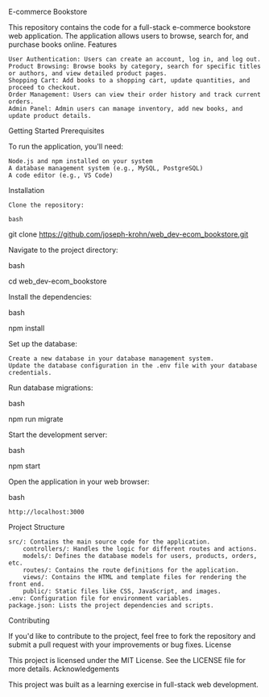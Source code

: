 E-commerce Bookstore

This repository contains the code for a full-stack e-commerce bookstore web application. The application allows users to browse, search for, and purchase books online.
Features

    User Authentication: Users can create an account, log in, and log out.
    Product Browsing: Browse books by category, search for specific titles or authors, and view detailed product pages.
    Shopping Cart: Add books to a shopping cart, update quantities, and proceed to checkout.
    Order Management: Users can view their order history and track current orders.
    Admin Panel: Admin users can manage inventory, add new books, and update product details.

Getting Started
Prerequisites

To run the application, you'll need:

    Node.js and npm installed on your system
    A database management system (e.g., MySQL, PostgreSQL)
    A code editor (e.g., VS Code)

Installation

    Clone the repository:

    bash

git clone https://github.com/joseph-krohn/web_dev-ecom_bookstore.git

Navigate to the project directory:

bash

cd web_dev-ecom_bookstore

Install the dependencies:

bash

npm install

Set up the database:

    Create a new database in your database management system.
    Update the database configuration in the .env file with your database credentials.

Run database migrations:

bash

npm run migrate

Start the development server:

bash

npm start

Open the application in your web browser:

bash

    http://localhost:3000

Project Structure

    src/: Contains the main source code for the application.
        controllers/: Handles the logic for different routes and actions.
        models/: Defines the database models for users, products, orders, etc.
        routes/: Contains the route definitions for the application.
        views/: Contains the HTML and template files for rendering the front end.
        public/: Static files like CSS, JavaScript, and images.
    .env: Configuration file for environment variables.
    package.json: Lists the project dependencies and scripts.

Contributing

If you'd like to contribute to the project, feel free to fork the repository and submit a pull request with your improvements or bug fixes.
License

This project is licensed under the MIT License. See the LICENSE file for more details.
Acknowledgements

This project was built as a learning exercise in full-stack web development.

